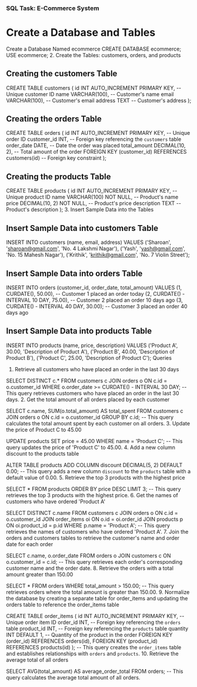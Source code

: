 ### SQL Task: E-Commerce System

# Create a Database and Tables

Create a Database Named ecommerce
CREATE DATABASE ecommerce;
USE ecommerce;
2. Create the Tables: customers, orders, and products

## Creating the customers Table
CREATE TABLE customers (
    id INT AUTO_INCREMENT PRIMARY KEY,   -- Unique customer ID
    name VARCHAR(100),                   -- Customer's name
    email VARCHAR(100),                  -- Customer's email
    address TEXT                         -- Customer's address
);
## Creating the orders Table
CREATE TABLE orders (
    id INT AUTO_INCREMENT PRIMARY KEY,   -- Unique order ID
    customer_id INT,                     -- Foreign key referencing the `customers` table
    order_date DATE,                      -- Date the order was placed
    total_amount DECIMAL(10, 2),          -- Total amount of the order
    FOREIGN KEY (customer_id) REFERENCES customers(id)  -- Foreign key constraint
);
## Creating the products Table
CREATE TABLE products (
    id INT AUTO_INCREMENT PRIMARY KEY,   -- Unique product ID
    name VARCHAR(100) NOT NULL,           -- Product's name
    price DECIMAL(10, 2) NOT NULL,        -- Product's price
    description TEXT                      -- Product's description
);
3. Insert Sample Data into the Tables

## Insert Sample Data into customers Table
INSERT INTO customers (name, email, address)
VALUES ('Sharoan', 'sharoan@gmail.com', 'No. 4 Lakshmi Nagar'),
       ('Yash', 'yash@gmail.com', 'No. 15 Mahesh Nagar'),
       ('Krithik', 'krithik@gmail.com', 'No. 7 Violin Street');
## Insert Sample Data into orders Table
INSERT INTO orders (customer_id, order_date, total_amount)
VALUES (1, CURDATE(), 50.00),                        -- Customer 1 placed an order today
       (2, CURDATE() - INTERVAL 10 DAY, 75.00),        -- Customer 2 placed an order 10 days ago
       (3, CURDATE() - INTERVAL 40 DAY, 30.00);         -- Customer 3 placed an order 40 days ago
## Insert Sample Data into products Table
INSERT INTO products (name, price, description)
VALUES ('Product A', 30.00, 'Description of Product A'),
       ('Product B', 40.00, 'Description of Product B'),
       ('Product C', 25.00, 'Description of Product C');
Queries
1. Retrieve all customers who have placed an order in the last 30 days

SELECT DISTINCT c.*
FROM customers c
JOIN orders o ON c.id = o.customer_id
WHERE o.order_date >= CURDATE() - INTERVAL 30 DAY;
-- This query retrieves customers who have placed an order in the last 30 days.
2. Get the total amount of all orders placed by each customer

SELECT c.name, SUM(o.total_amount) AS total_spent
FROM customers c
JOIN orders o ON c.id = o.customer_id
GROUP BY c.id;
-- This query calculates the total amount spent by each customer on all orders.
3. Update the price of Product C to 45.00

UPDATE products 
SET price = 45.00
WHERE name = 'Product C';
-- This query updates the price of 'Product C' to 45.00.
4. Add a new column discount to the products table

ALTER TABLE products
ADD COLUMN discount DECIMAL(5, 2) DEFAULT 0.00;
-- This query adds a new column `discount` to the `products` table with a default value of 0.00.
5. Retrieve the top 3 products with the highest price

SELECT * FROM products
ORDER BY price DESC
LIMIT 3;
-- This query retrieves the top 3 products with the highest price.
6. Get the names of customers who have ordered 'Product A'

SELECT DISTINCT c.name
FROM customers c
JOIN orders o ON c.id = o.customer_id
JOIN order_items oi ON o.id = oi.order_id
JOIN products p ON oi.product_id = p.id
WHERE p.name = 'Product A';
-- This query retrieves the names of customers who have ordered 'Product A'.
7. Join the orders and customers tables to retrieve the customer's name and order date for each order

SELECT c.name, o.order_date
FROM orders o
JOIN customers c ON o.customer_id = c.id;
-- This query retrieves each order's corresponding customer name and the order date.
8. Retrieve the orders with a total amount greater than 150.00

SELECT * FROM orders
WHERE total_amount > 150.00;
-- This query retrieves orders where the total amount is greater than 150.00.
9. Normalize the database by creating a separate table for order_items and updating the orders table to reference the order_items table

CREATE TABLE order_items (
    id INT AUTO_INCREMENT PRIMARY KEY,   -- Unique order item ID
    order_id INT,                        -- Foreign key referencing the `orders` table
    product_id INT,                      -- Foreign key referencing the `products` table
    quantity INT DEFAULT 1,              -- Quantity of the product in the order
    FOREIGN KEY (order_id) REFERENCES orders(id),
    FOREIGN KEY (product_id) REFERENCES products(id)
);
-- This query creates the `order_items` table and establishes relationships with `orders` and `products`.
10. Retrieve the average total of all orders

SELECT AVG(total_amount) AS average_order_total
FROM orders;
-- This query calculates the average total amount of all orders.
